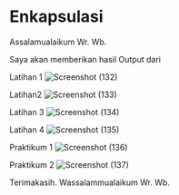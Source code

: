 # Enkapsulasi
Assalamualaikum Wr. Wb.

Saya akan memberikan hasil Output dari

Latihan 1
![Screenshot (132)](https://user-images.githubusercontent.com/101534192/163515202-596e8334-ec8e-402a-86a8-522a6bad06d0.png)

Latihan2
![Screenshot (133)](https://user-images.githubusercontent.com/101534192/163515525-f0291343-d086-4063-90f4-8123a162a70c.png)

Latihan 3
![Screenshot (134)](https://user-images.githubusercontent.com/101534192/163515550-9c4464da-7d88-4e79-a285-09fc9f79cc7d.png)

Latihan 4
![Screenshot (135)](https://user-images.githubusercontent.com/101534192/163515560-afc5e4c9-dff9-4681-8ddf-4cccc9c2968e.png)

Praktikum 1
![Screenshot (136)](https://user-images.githubusercontent.com/101534192/163515579-375dd8d2-2f7f-41ee-a52b-677e20d3ca0e.png)

Praktikum 2
![Screenshot (137)](https://user-images.githubusercontent.com/101534192/163515589-e86e5030-b996-4155-a694-62319b7cd519.png)

Terimakasih. Wassalammualaikum Wr. Wb.

